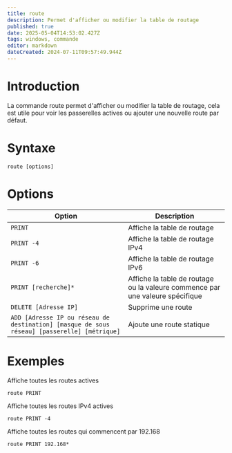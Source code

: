 ```yaml
---
title: route
description: Permet d'afficher ou modifier la table de routage
published: true
date: 2025-05-04T14:53:02.427Z
tags: windows, commande
editor: markdown
dateCreated: 2024-07-11T09:57:49.944Z
---
```


# Introduction

La commande route permet d'afficher ou modifier la table de routage, cela est utile pour voir les passerelles actives ou ajouter une nouvelle route par défaut.

# Syntaxe

`route [options]`

# Options

| Option                                                                                      | Description                                                                   |
| ------------------------------------------------------------------------------------------- | ----------------------------------------------------------------------------- |
| `PRINT`                                                                                     | Affiche la table de routage                                                   |
| `PRINT -4`                                                                                  | Affiche la table de routage IPv4                                              |
| `PRINT -6`                                                                                  | Affiche la table de routage IPv6                                              |
| `PRINT [recherche]*`                                                                        | Affiche la table de routage ou la valeure commence par une valeure spécifique |
| `DELETE [Adresse IP]`                                                                       | Supprime une route                                                            |
| `ADD [Adresse IP ou réseau de destination] [masque de sous réseau] [passerelle] [métrique]` | Ajoute une route statique                                                     |

# Exemples

Affiche toutes les routes actives

`route PRINT`

Affiche toutes les routes IPv4 actives

`route PRINT -4`

Affiche toutes les routes qui commencent par 192.168

`route PRINT 192.168*`

